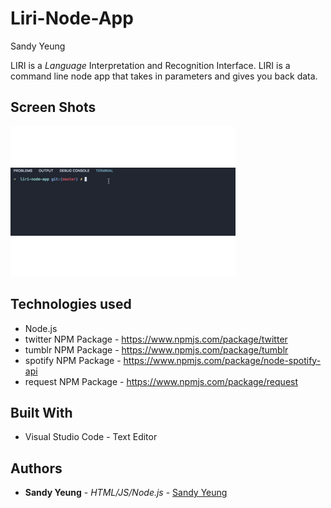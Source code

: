 # Liri-Node-App

Sandy Yeung

LIRI is a _Language_ Interpretation and Recognition Interface. LIRI is a command line node app that takes in parameters and gives you back data.

## Screen Shots

![App Demo](image/liri-node-app.gif)


## Technologies used
- Node.js
- twitter NPM Package - https://www.npmjs.com/package/twitter
- tumblr NPM Package - https://www.npmjs.com/package/tumblr
- spotify NPM Package - https://www.npmjs.com/package/node-spotify-api
- request NPM Package - https://www.npmjs.com/package/request

## Built With

* Visual Studio Code - Text Editor

## Authors

* **Sandy Yeung** - *HTML/JS/Node.js* - [Sandy Yeung](https://github.com/Sandynism)
